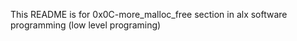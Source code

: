 This README is for 0x0C-more_malloc_free section in alx software programming (low level programing)
